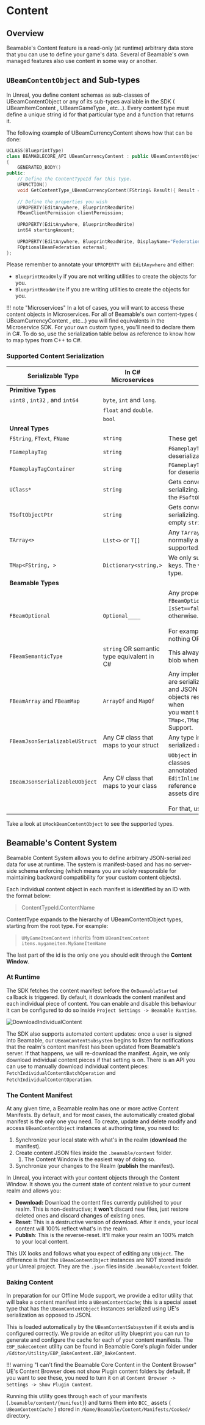 <style>
img[src*='#center'] { 
    display: block;
    margin: auto;
}
</style>
# Content

## Overview 

Beamable's Content feature is a read-only (at runtime) arbitrary data store that you can
use to define your game's data. Several of Beamable's own managed features also
use content in some way or another.

## `UBeamContentObject` and Sub-types

In Unreal, you define content schemas as sub-classes of UBeamContentObject or any
of its sub-types available in the SDK ( UBeamItemContent , UBeamGameType , etc...). Every
content type must define a unique string id for that particular type and a function that
returns it.

The following example of UBeamCurrencyContent shows how that can be done:

```c++
UCLASS(BlueprintType)
class BEAMABLECORE_API UBeamCurrencyContent : public UBeamContentObject
{
	GENERATED_BODY()
public:
	// Define the ContentTypeId for this type.
	UFUNCTION()
	void GetContentType_UBeamCurrencyContent(FString& Result){ Result = TEXT("currency"); }
	
	// Define the properties you wish
	UPROPERTY(EditAnywhere, BlueprintReadWrite)
	FBeamClientPermission clientPermission;
	
	UPROPERTY(EditAnywhere, BlueprintReadWrite)
	int64 startingAmount;
	
	UPROPERTY(EditAnywhere, BlueprintReadWrite, DisplayName="Federation")
	FOptionalBeamFederation external;
};
```

Please remember to annotate your `UPROPERTY` with `EditAnywhere` and either:

- `BlueprintReadOnly` if you are not writing utilities to create the objects for you.
- `BlueprintReadWrite` if you are writing utilities to create the objects for you.

!!! note "Microservices"
	In a lot of cases, you will want to access these content objects in Microservices.	For all of Beamable's own content-types ( UBeamCurrencyContent , etc...) you will find equivalents in the Microservice SDK. For your own custom types, you'll need to declare them in C#. To do so, use the serialization table below as reference to know how to map types from C++ to C#.

### Supported Content Serialization

| Serializable Type               | In C# Microservices                        | Notes                                                                                                                                                                                                                              |
| ------------------------------- | ------------------------------------------ | ---------------------------------------------------------------------------------------------------------------------------------------------------------------------------------------------------------------------------------- |
| **Primitive Types**             |                                            |                                                                                                                                                                                                                                    |
| `uint8` , `int32` , and `int64` | `byte`, `int` and `long`.                  |                                                                                                                                                                                                                                    |
|                                 | `float` and `double`.                      |                                                                                                                                                                                                                                    |
|                                 | `bool`                                     |                                                                                                                                                                                                                                    |
| **Unreal Types**                |                                            |                                                                                                                                                                                                                                    |
| `FString`, `FText`, `FName`     | `string`                                   | These get serialized as JSON strings.                                                                                                                                                                                              |
| `FGameplayTag`                  | `string`                                   | `FGameplayTag::RequestGameplayTag` for deserialization.                                                                                                                                                                            |
| `FGameplayTagContainer`         | `string`                                   | `FGameplayTagContainer::FromExportString` for deserialization.                                                                                                                                                                     |
| `UClass*`                       | `string`                                   | Gets converted to `FSoftObjectPath` when serializing. Deserializing will first create the `FSoftObjectPath` and then resolve it.                                                                                                   |
| `TSoftObjectPtr`                | `string`                                   | Gets converted to `FSoftObjectPath` when serializing. When `None` serializes as an empty `string`.                                                                                                                                 |
| `TArray<>`                      | `List<>` or `T[]`                          | Any `TArray<SomeType>` will serialize normally as long as `SomeType` is also supported.                                                                                                                                            |
| `TMap<FString, >`               | `Dictionary<string,>`                      | We only support maps with `FString` as keys. The values can be any supported type.                                                                                                                                                 |
| **Beamable Types**              |                                            |                                                                                                                                                                                                                                    |
| `FBeamOptional`                 | `Optional____`                             | Any property of a type implementing `FBeamOptional` doesn't get serialized if `IsSet==false` but does get serialized otherwise.<br><br>For example, `FOptionalInt32` serializes to nothing OR an `int32`.                          |
| `FBeamSemanticType`             | `string` OR semantic type equivalent in C# | This always gets serialized as a JSON blob when inside `UBeamContentObject`.                                                                                                                                                       |
| `FBeamArray` and `FBeamMap`     | `ArrayOf` and `MapOf`                      | Any implementation of these wrappers are serialized correctly as JSON arrays and JSON<br>objects respectively. These are only used when<br>you want to nest `TArray<TArray<>>` / `TMap<,TMap<>>` and still have Blueprint Support. |
| `FBeamJsonSerializableUStruct`  | Any C# class that maps to your struct      | Any type inheriting from this type gets serialized as a JSON object.                                                                                                                                                               |
| `IBeamJsonSerializableUObject`  | Any C# class that maps to your class       | `UObject` in content should have their classes<br>annotated with `DefaultToInstanced`,<br>`EditInlineNew` since you shouldn't reference<br>assets directly inside content objects.<br><br>For that, use `TSoftObjectPtr<>`.        |

Take a look at `UMockBeamContentObject` to see the supported types.

## Beamable's Content System
Beamable Content System allows you to define arbitrary JSON-serialized data for use
at runtime. The system is manifest-based and has no server-side schema enforcing
(which means you are solely responsible for maintaining backward compatibility for
your custom content objects).

Each individual content object in each manifest is identified by an ID with the format
below:

> ContentTypeId.ContentName

ContentType expands to the hierarchy of UBeamContentObject types, starting from the root type. For example:

> `UMyGameItemContent` inherits from `UBeamItemContent`
> `items.mygameitem.MyGameItemName`

The last part of the id is the only one you should edit through the **Content Window**.
### At Runtime
The SDK fetches the content manifest before the `OnBeamableStarted` callback is
triggered. By default, it downloads the content manifest and each individual piece of content. You can enable and disable this behaviour it can be configured to do so inside `Project Settings -> Beamable Runtime`.

![DownloadIndividualContent](./images/content-download-individual-on-start.png#center)

The SDK also supports automated content updates: once a user is signed into Beamable, our `UBeamContentSubsystem` begins to listen for notifications that the realm's content manifest has been updated from Beamable's server. If that happens, we will re-download the manifest. Again, we only download individual content pieces if that setting is on. There is an API you can use to manually download individual content pieces: `FetchIndividualContentBatchOperation` and `FetchIndividualContentOperation`.
### The Content Manifest
At any given time, a Beamable realm has one or more active Content Manifests. By default, and for most cases, the automatically created global manifest is the only one you need. To create, update and delete modify and access `UBeamContentObject` instances at authoring time, you need to:

1. Synchronize your local state with what's in the realm (**download** the manifest).
2. Create content JSON files inside the `.beamable/content` folder.
	1. The Content Window is the easiest way of doing so.
3. Synchronize your changes to the Realm (**publish** the manifest).

In Unreal, you interact with your content objects through the Content Window. It shows you the current state of content relative to your current realm and allows you:

- **Download:** Download the content files currently published to your realm. This is non-destructive; it **won't** discard new files, just restore deleted ones and discard changes of existing ones.
- **Reset**: This is a destructive version of download. After it ends, your local content will 100% reflect what's in the realm.
- **Publish**: This is the reverse-reset. It'll make your realm an 100% match to your local content.

This UX looks and follows what you expect of editing any `UObject`. The difference is that the `UBeamContentObject` instances are NOT stored inside your Unreal project. They are the `.json` files inside `.beamable/content` folder.
### Baking Content
In preparation for our Offline Mode support, we provide a editor utility that will bake a content manifest into a `UBeamContentCache`; this is a special asset type that has the `UBeamContentObject` instances serialized using UE's serialization as opposed to JSON. 

This is loaded automatically by the `UBeamContentSubsystem` if it exists and is configured correctly. We provide an editor utility blueprint you can run to generate and configure the cache for each of your content manifests. The `EBP_BakeContent` utility can be found in Beamable Core's plugin folder under `/Editor/Utility/EBP_BakeContent.EBP_BakeContent`.

!!! warning "I can't find the Beamable Core Content in the Content Browser"
	UE's Content Browser does not show Plugin content folders by default. If you want to see these, you need to turn it on at `Content Browser -> Settings -> Show Plugin Content`.

Running this utility goes through each of your manifests (`.beamable/content/{manifest}`) and turns them into `BCC_` assets ( `UBeamContentCache` ) stored in `/Game/Beamable/Content/Manifests/Cooked/` directory.
